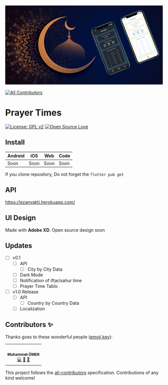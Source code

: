 ![Thumbnail](thumbnail.png)
<!-- ALL-CONTRIBUTORS-BADGE:START - Do not remove or modify this section -->
[![All Contributors](https://img.shields.io/badge/all_contributors-1-orange.svg?style=flat-square)](#contributors-)
<!-- ALL-CONTRIBUTORS-BADGE:END -->
# Prayer Times
[![License: GPL v2](https://img.shields.io/badge/License-GPL%20v2-blue.svg)](https://www.gnu.org/licenses/old-licenses/gpl-2.0.en.html) [![Open Source Love](https://badges.frapsoft.com/os/v1/open-source.svg?v=102)](https://opensource.org/licenses/MIT) 

## Install

|Android|iOS|Web|Code|
|--|--|--|--|
|Soon|Soon|Soon|Soon|

If you clone repository, Do not forget the  `flutter pub get` 
 
## API 
https://ezanvakti.herokuapp.com/

## UI Design
Made with **Adobe XD**.
Open source design soon

## Updates
- [ ] v0.1 
	- [ ] API
		- [ ] City by City Data
	- [ ] Dark Mode
	- [ ] Notification of iftar/sahur time
	- [ ] Prayer Time Tablo
- [ ] v1.0 Release
	- [ ] API
		- [ ] Country by Country Data
  - [ ] Localization
## Contributors ✨

Thanks goes to these wonderful people ([emoji key](https://allcontributors.org/docs/en/emoji-key)):

<!-- ALL-CONTRIBUTORS-LIST:START - Do not remove or modify this section -->
<!-- prettier-ignore-start -->
<!-- markdownlint-disable -->
<table>
  <tr>
    <td align="center"><a href="https://www.linkedin.com/in/muhammetomer/"><img src="https://avatars1.githubusercontent.com/u/33984759?v=4" width="100px;" alt=""/><br /><sub><b>Muhammet ÖMER</b></sub></a><br /><a href="https://github.com/flutterturkey/EzanVakti/commits?author=mukireus" title="Code">💻</a> <a href="#design-mukireus" title="Design">🎨</a> <a href="#maintenance-mukireus" title="Maintenance">🚧</a></td>
  </tr>
</table>

<!-- markdownlint-enable -->
<!-- prettier-ignore-end -->
<!-- ALL-CONTRIBUTORS-LIST:END -->

This project follows the [all-contributors](https://github.com/all-contributors/all-contributors) specification. Contributions of any kind welcome!
